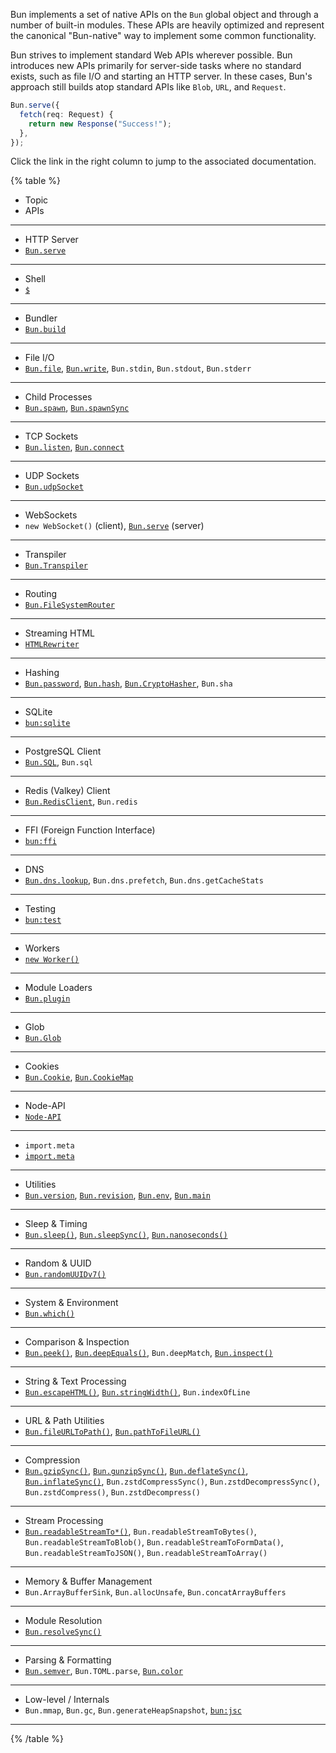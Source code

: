 Bun implements a set of native APIs on the `Bun` global object and through a number of built-in modules. These APIs are heavily optimized and represent the canonical "Bun-native" way to implement some common functionality.

Bun strives to implement standard Web APIs wherever possible. Bun introduces new APIs primarily for server-side tasks where no standard exists, such as file I/O and starting an HTTP server. In these cases, Bun's approach still builds atop standard APIs like `Blob`, `URL`, and `Request`.

```ts
Bun.serve({
  fetch(req: Request) {
    return new Response("Success!");
  },
});
```

Click the link in the right column to jump to the associated documentation.

{% table %}

- Topic
- APIs

---

- HTTP Server
- [`Bun.serve`](https://bun.sh/docs/api/http#bun-serve)

---

- Shell
- [`$`](https://bun.sh/docs/runtime/shell)

---

- Bundler
- [`Bun.build`](https://bun.sh/docs/bundler)

---

- File I/O
- [`Bun.file`](https://bun.sh/docs/api/file-io#reading-files-bun-file), [`Bun.write`](https://bun.sh/docs/api/file-io#writing-files-bun-write), `Bun.stdin`, `Bun.stdout`, `Bun.stderr`

---

- Child Processes
- [`Bun.spawn`](https://bun.sh/docs/api/spawn#spawn-a-process-bun-spawn), [`Bun.spawnSync`](https://bun.sh/docs/api/spawn#blocking-api-bun-spawnsync)

---

- TCP Sockets
- [`Bun.listen`](https://bun.sh/docs/api/tcp#start-a-server-bun-listen), [`Bun.connect`](https://bun.sh/docs/api/tcp#start-a-server-bun-listen)

---

- UDP Sockets
- [`Bun.udpSocket`](https://bun.sh/docs/api/udp)

---

- WebSockets
- `new WebSocket()` (client), [`Bun.serve`](https://bun.sh/docs/api/websockets) (server)

---

- Transpiler
- [`Bun.Transpiler`](https://bun.sh/docs/api/transpiler)

---

- Routing
- [`Bun.FileSystemRouter`](https://bun.sh/docs/api/file-system-router)

---

- Streaming HTML
- [`HTMLRewriter`](https://bun.sh/docs/api/html-rewriter)

---

- Hashing
- [`Bun.password`](https://bun.sh/docs/api/hashing#bun-password), [`Bun.hash`](https://bun.sh/docs/api/hashing#bun-hash), [`Bun.CryptoHasher`](https://bun.sh/docs/api/hashing#bun-cryptohasher), `Bun.sha`

---

- SQLite
- [`bun:sqlite`](https://bun.sh/docs/api/sqlite)

---

- PostgreSQL Client
- [`Bun.SQL`](https://bun.sh/docs/api/sql), `Bun.sql`

---

- Redis (Valkey) Client
- [`Bun.RedisClient`](https://bun.sh/docs/api/redis), `Bun.redis`

---

- FFI (Foreign Function Interface)
- [`bun:ffi`](https://bun.sh/docs/api/ffi)

---

- DNS
- [`Bun.dns.lookup`](https://bun.sh/docs/api/dns), `Bun.dns.prefetch`, `Bun.dns.getCacheStats`

---

- Testing
- [`bun:test`](https://bun.sh/docs/cli/test)

---

- Workers
- [`new Worker()`](https://bun.sh/docs/api/workers)

---

- Module Loaders
- [`Bun.plugin`](https://bun.sh/docs/bundler/plugins)

---

- Glob
- [`Bun.Glob`](https://bun.sh/docs/api/glob)

---

- Cookies
- [`Bun.Cookie`](https://bun.sh/docs/api/cookie), [`Bun.CookieMap`](https://bun.sh/docs/api/cookie)

---

- Node-API
- [`Node-API`](https://bun.sh/docs/api/node-api)

---

- `import.meta`
- [`import.meta`](https://bun.sh/docs/api/import-meta)

---

- Utilities
- [`Bun.version`](https://bun.sh/docs/api/utils#bun-version), [`Bun.revision`](https://bun.sh/docs/api/utils#bun-revision), [`Bun.env`](https://bun.sh/docs/api/utils#bun-env), [`Bun.main`](https://bun.sh/docs/api/utils#bun-main)

---

- Sleep & Timing
- [`Bun.sleep()`](https://bun.sh/docs/api/utils#bun-sleep), [`Bun.sleepSync()`](https://bun.sh/docs/api/utils#bun-sleepsync), [`Bun.nanoseconds()`](https://bun.sh/docs/api/utils#bun-nanoseconds)

---

- Random & UUID
- [`Bun.randomUUIDv7()`](https://bun.sh/docs/api/utils#bun-randomuuidv7)

---

- System & Environment
- [`Bun.which()`](https://bun.sh/docs/api/utils#bun-which)

---

- Comparison & Inspection
- [`Bun.peek()`](https://bun.sh/docs/api/utils#bun-peek), [`Bun.deepEquals()`](https://bun.sh/docs/api/utils#bun-deepequals), `Bun.deepMatch`, [`Bun.inspect()`](https://bun.sh/docs/api/utils#bun-inspect)

---

- String & Text Processing
- [`Bun.escapeHTML()`](https://bun.sh/docs/api/utils#bun-escapehtml), [`Bun.stringWidth()`](https://bun.sh/docs/api/utils#bun-stringwidth), `Bun.indexOfLine`

---

- URL & Path Utilities
- [`Bun.fileURLToPath()`](https://bun.sh/docs/api/utils#bun-fileurltopath), [`Bun.pathToFileURL()`](https://bun.sh/docs/api/utils#bun-pathtofileurl)

---

- Compression
- [`Bun.gzipSync()`](https://bun.sh/docs/api/utils#bun-gzipsync), [`Bun.gunzipSync()`](https://bun.sh/docs/api/utils#bun-gunzipsync), [`Bun.deflateSync()`](https://bun.sh/docs/api/utils#bun-deflatesync), [`Bun.inflateSync()`](https://bun.sh/docs/api/utils#bun-inflatesync), `Bun.zstdCompressSync()`, `Bun.zstdDecompressSync()`, `Bun.zstdCompress()`, `Bun.zstdDecompress()`

---

- Stream Processing
- [`Bun.readableStreamTo*()`](https://bun.sh/docs/api/utils#bun-readablestreamto), `Bun.readableStreamToBytes()`, `Bun.readableStreamToBlob()`, `Bun.readableStreamToFormData()`, `Bun.readableStreamToJSON()`, `Bun.readableStreamToArray()`

---

- Memory & Buffer Management
- `Bun.ArrayBufferSink`, `Bun.allocUnsafe`, `Bun.concatArrayBuffers`

---

- Module Resolution
- [`Bun.resolveSync()`](https://bun.sh/docs/api/utils#bun-resolvesync)

---

- Parsing & Formatting
- [`Bun.semver`](https://bun.sh/docs/api/semver), `Bun.TOML.parse`, [`Bun.color`](https://bun.sh/docs/api/color)

---

- Low-level / Internals
- `Bun.mmap`, `Bun.gc`, `Bun.generateHeapSnapshot`, [`bun:jsc`](https://bun.sh/docs/api/bun-jsc)

---

{% /table %}
